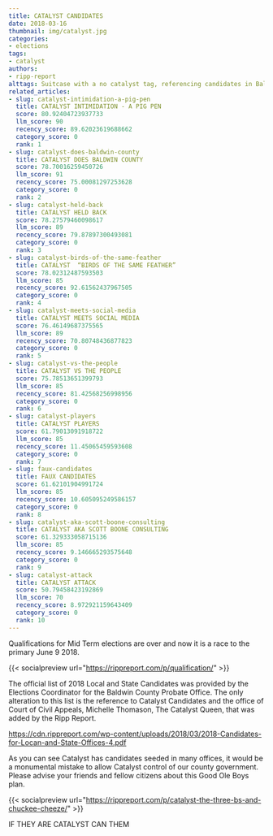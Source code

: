 ```yaml
---
title: CATALYST CANDIDATES
date: 2018-03-16
thumbnail: img/catalyst.jpg
categories:
- elections
tags:
- catalyst
authors:
- ripp-report
alttags: Suitcase with a no catalyst tag, referencing candidates in Baldwin County’s June 9th primary election
related_articles:
- slug: catalyst-intimidation-a-pig-pen
  title: CATALYST INTIMIDATION - A PIG PEN
  score: 80.92404723937733
  llm_score: 90
  recency_score: 89.62023619688662
  category_score: 0
  rank: 1
- slug: catalyst-does-baldwin-county
  title: CATALYST DOES BALDWIN COUNTY
  score: 78.70016259450726
  llm_score: 91
  recency_score: 75.00081297253628
  category_score: 0
  rank: 2
- slug: catalyst-held-back
  title: CATALYST HELD BACK
  score: 78.27579460098617
  llm_score: 89
  recency_score: 79.87897300493081
  category_score: 0
  rank: 3
- slug: catalyst-birds-of-the-same-feather
  title: CATALYST  “BIRDS OF THE SAME FEATHER”
  score: 78.02312487593503
  llm_score: 85
  recency_score: 92.61562437967505
  category_score: 0
  rank: 4
- slug: catalyst-meets-social-media
  title: CATALYST MEETS SOCIAL MEDIA
  score: 76.46149687375565
  llm_score: 89
  recency_score: 70.80748436877823
  category_score: 0
  rank: 5
- slug: catalyst-vs-the-people
  title: CATALYST VS THE PEOPLE
  score: 75.78513651399793
  llm_score: 85
  recency_score: 81.42568256998956
  category_score: 0
  rank: 6
- slug: catalyst-players
  title: CATALYST PLAYERS
  score: 61.79013091918722
  llm_score: 85
  recency_score: 11.45065459593608
  category_score: 0
  rank: 7
- slug: faux-candidates
  title: FAUX CANDIDATES
  score: 61.62101904991724
  llm_score: 85
  recency_score: 10.605095249586157
  category_score: 0
  rank: 8
- slug: catalyst-aka-scott-boone-consulting
  title: CATALYST AKA SCOTT BOONE CONSULTING
  score: 61.329333058715136
  llm_score: 85
  recency_score: 9.146665293575648
  category_score: 0
  rank: 9
- slug: catalyst-attack
  title: CATALYST ATTACK
  score: 50.79458423192869
  llm_score: 70
  recency_score: 8.972921159643409
  category_score: 0
  rank: 10
---
```

Qualifications for Mid Term elections are over and now it is a race to the primary June 9 2018.

{{< socialpreview url="https://rippreport.com/p/qualification/" >}}

The official list of 2018 Local and State Candidates was provided by the Elections Coordinator for the Baldwin County Probate Office. The only alteration to this list is the reference to Catalyst Candidates and the office of Court of Civil Appeals, Michelle Thomason, The Catalyst Queen, that was added by the Ripp Report.

https://cdn.rippreport.com/wp-content/uploads/2018/03/2018-Candidates-for-Locan-and-State-Offices-4.pdf

As you can see Catalyst has candidates seeded in many offices, it would be a monumental mistake to allow Catalyst control of our county government. Please advise your friends and fellow citizens about this Good Ole Boys plan.

{{< socialpreview url="https://rippreport.com/p/catalyst-the-three-bs-and-chuckee-cheeze/" >}}


IF THEY ARE CATALYST CAN THEM
